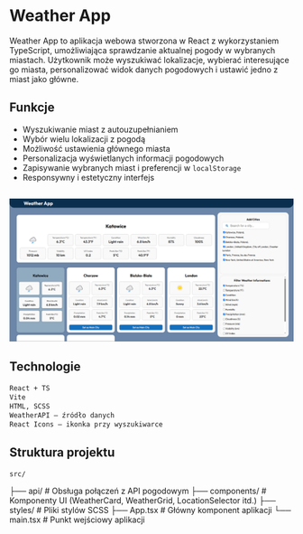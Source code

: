 # Weather App

Weather App to aplikacja webowa stworzona w React z wykorzystaniem TypeScript, umożliwiająca sprawdzanie aktualnej pogody w wybranych miastach. Użytkownik może wyszukiwać lokalizacje, wybierać interesujące go miasta, personalizować widok danych pogodowych i ustawić jedno z miast jako główne.

## Funkcje

- Wyszukiwanie miast z autouzupełnianiem
- Wybór wielu lokalizacji z pogodą
- Możliwość ustawienia głównego miasta
- Personalizacja wyświetlanych informacji pogodowych
- Zapisywanie wybranych miast i preferencji w `localStorage`
- Responsywny i estetyczny interfejs

## 

![Screenshot aplikacji](./homescreen.png)

## Technologie

    React + TS
    Vite
    HTML, SCSS
    WeatherAPI – źródło danych
    React Icons – ikonka przy wyszukiwarce

    
## Struktura projektu
    src/
  ├── api/                # Obsługa połączeń z API pogodowym
  ├── components/         # Komponenty UI (WeatherCard, WeatherGrid, LocationSelector itd.)
  ├── styles/             # Pliki stylów SCSS
  ├── App.tsx             # Główny komponent aplikacji
  └── main.tsx            # Punkt wejściowy aplikacji
